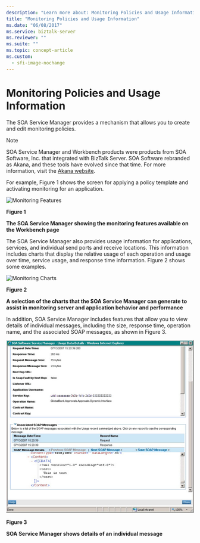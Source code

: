```yaml
---
description: "Learn more about: Monitoring Policies and Usage Information"
title: "Monitoring Policies and Usage Information"
ms.date: "06/08/2017"
ms.service: biztalk-server
ms.reviewer: ""
ms.suite: ""
ms.topic: concept-article
ms.custom:
  - sfi-image-nochange
---
```


# Monitoring Policies and Usage Information

The SOA Service Manager provides a mechanism that allows you to create and edit monitoring policies.

> [!NOTE]
>
> SOA Service Manager and Workbench products were products from SOA Software, Inc. that 
> integrated with BizTalk Server. SOA Software rebranded as Akana, and these tools have
> evolved since that time. For more information, visit the [Akana website](https://go.microsoft.com/fwlink/?LinkId=188559).

For example, Figure 1 shows the screen for applying a policy template and activating monitoring for an application.

 ![Monitoring Features](../esb-toolkit/media/ch9-monitoringfeatures.jpg "Ch9-MonitoringFeatures")

 **Figure 1**

 **The SOA Service Manager showing the monitoring features available on the Workbench page**

 The SOA Service Manager also provides usage information for applications, services, and individual send ports and receive locations. This information includes charts that display the relative usage of each operation and usage over time, service usage, and response time information. Figure 2 shows some examples.

 ![Monitoring Charts](../esb-toolkit/media/ch9-monitoringcharts.jpg "Ch9-MonitoringCharts")

 **Figure 2**

 **A selection of the charts that the SOA Service Manager can generate to assist in monitoring server and application behavior and performance**

 In addition, SOA Service Manager includes features that allow you to view details of individual messages, including the size, response time, operation name, and the associated SOAP messages, as shown in Figure 3.

 ![Soap Message Details](../esb-toolkit/media/ch9-soapmessagedetails.jpg "Ch9-SoapMessageDetails")

 **Figure 3**

 **SOA Service Manager shows details of an individual message**
